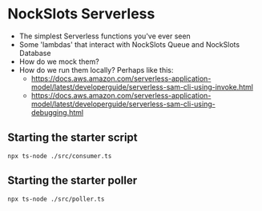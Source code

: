 # NockSlots Serverless

- The simplest Serverless functions you've ever seen
- Some 'lambdas' that interact with NockSlots Queue and NockSlots Database
- How do we mock them?
- How do we run them locally? Perhaps like this:
  - https://docs.aws.amazon.com/serverless-application-model/latest/developerguide/serverless-sam-cli-using-invoke.html
  - https://docs.aws.amazon.com/serverless-application-model/latest/developerguide/serverless-sam-cli-using-debugging.html

## Starting the starter script

```
npx ts-node ./src/consumer.ts
```

## Starting the starter poller

```
npx ts-node ./src/poller.ts
```